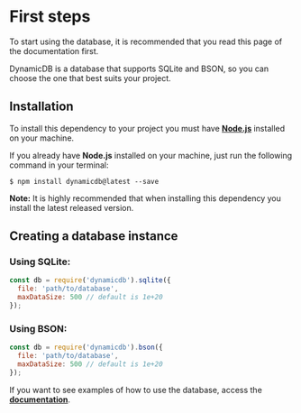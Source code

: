 # First steps

To start using the database, it is recommended that you read this page of the documentation first.

DynamicDB is a database that supports SQLite and BSON, so you can choose the one that best suits your project.

## Installation 

To install this dependency to your project you must have **[Node.js](https://github.com/nodejs/node)** installed on your machine.

If you already have **Node.js** installed on your machine, just run the following command in your terminal:

```
$ npm install dynamicdb@latest --save
```

**Note:** It is highly recommended that when installing this dependency you install the latest released version.

## Creating a database instance

### Using SQLite:
```js
const db = require('dynamicdb').sqlite({
  file: 'path/to/database',
  maxDataSize: 500 // default is 1e+20
});
```

### Using BSON:
```js
const db = require('dynamicdb').bson({
  file: 'path/to/database',
  maxDataSize: 500 // default is 1e+20
});
```

If you want to see examples of how to use the database, access the **[documentation](https://github.com/emptydev1/dynamicdb/blob/master/docs)**.
